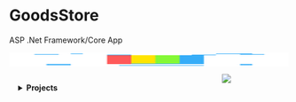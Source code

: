 # GoodsStore

ASP .Net Framework/Core App

<dev ><img src="https://raw.githubusercontent.com/Marbax/CVAssistant/master/gitAnim/rainbow.gif" width="100%" height="25" margin = "200" align="center">
</dev>

<img src="https://octodex.github.com/images/daftpunktocat-thomas.gif" width="120" align="right">

<details style="padding: 1rem;"><summary><b>Projects</b></summary>

<details style="margin-left:2rem;"><summary><b>Domain</b></summary>
    <div style="margin:0 0 2rem 1rem;">
        <p>.Net Framework Lib</p>
        <p>Provide work with db , entities and context</p>
        <ul style="margin-top:1rem;padding-left:1rem;"><b>Dependecies</b>
            <li>Entity Framework 6.*</li>
            <li>LinqKit</li>
        </ul>
    </div>
</details>

<details style="margin-left:2rem;"><summary>Business.Models</summary>
    <div style="margin:0 0 2rem 1rem;">
        <p>.Net Standard Lib</p>
        <p>Business models , friendly for api with anotations</p>
        <ul style="margin-top:1rem;padding-left:1rem;"><b>Dependecies</b>
            <li>System.ComponentModel.DataAnnotations</li>
        </ul>
    </div>
</details>

<details style="margin-left:2rem;"><summary>JWTAuth</summary>
    <div style="margin:0 0 2rem 1rem;">
        <p>.Net Standard Lib</p>
        <p>Static class for JWT Bearer token based authentitication </p>
        <ul style="margin-top:1rem;padding-left:1rem;"><b>Dependecies</b>
            <li>System.IdentityModel.Tokens.Jwt</li>
            <li>Microsoft.IdentityModel.Tokens</li>
        </ul>
    </div>
</details>

<details style="margin-left:2rem;"><summary>Business</summary>
    <div style="margin:0 0 2rem 1rem;">
        <p>.Net Framework Lib</p>
        <p>Contains services and convert models from data layer to business</p>
        <ul style="margin-top:1rem;padding-left:1rem;"><b>Dependecies</b>
            <li>Domain</li>
            <li>JWT</li>
            <li>Business.Models</li>
            <li>Entity Framework 6.*</li>
            <li>AutoMapper</li>
            <li>AutoMapper.Extensions.ExpressionMapping</li>
        </ul>
    </div>
</details>

<details style="margin-left:2rem;"><summary>Infrastructure</summary>
    <div style="margin:0 0 2rem 1rem;">
        <p>.Net Framework Lib  </p>
        <p>Immutable DI</p>
        <ul style="margin-top:1rem;padding-left:1rem;"><b>Dependecies</b>
            <li>Entity Framework 6.*</li>
            <li>Ninject</li>
            <li>AutoMapper</li>
            <li>AutoMapper.Extensions.ExpressionMapping</li>
            <li>Ninject.Web.Common</li>
            <li>Ninject.Web.Common.WebHost</li>
            <li>Ninject.Web.WebApi</li>
        </ul>
    </div>
</details>

<details style="margin-left:2rem;"><summary>WebServer</summary>
    <div style="margin:0 0 2rem 1rem;">
        <ul style="margin-top:1rem;padding-left:1rem;"><b>Dependecies</b>
            <li>Infrastructure</li>
            <li>Business</li>
            <li>Business.Models</li>
            <li>Microsoft.AspNet.WebApi.Cors</li>
            <li>System.IdentityModel.Tokens.Jwt</li>
            <li>Microsoft.IdentityModel.Tokens</li>
 </ul>
    </div>
</details>

<details style="margin-left:2rem;"><summary>Client</summary>
    <div style="margin:0 0 2rem 1rem;">
    <p>WebAssembly Progressive App</p>
    <p>with ViewModels</p>
    <p>and client services</p>
        <ul style="margin-top:1rem;padding-left:1rem;"><b>Dependecies</b>
            <li>Business.Models</li>
        </ul>
    </div>
</details>

</details>
